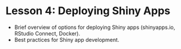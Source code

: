 # Lesson 4: Deploying Shiny Apps

* Brief overview of options for deploying Shiny apps (shinyapps.io, RStudio Connect, Docker).
* Best practices for Shiny app development.
